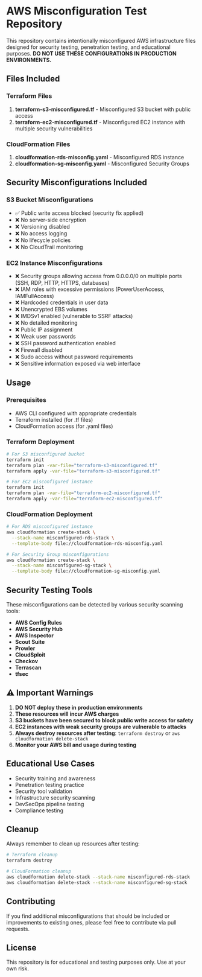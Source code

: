 # AWS Misconfiguration Test Repository

This repository contains intentionally misconfigured AWS infrastructure files designed for security testing, penetration testing, and educational purposes. **DO NOT USE THESE CONFIGURATIONS IN PRODUCTION ENVIRONMENTS.**

## Files Included

### Terraform Files
1. **terraform-s3-misconfigured.tf** - Misconfigured S3 bucket with public access
2. **terraform-ec2-misconfigured.tf** - Misconfigured EC2 instance with multiple security vulnerabilities

### CloudFormation Files
1. **cloudformation-rds-misconfig.yaml** - Misconfigured RDS instance
2. **cloudformation-sg-misconfig.yaml** - Misconfigured Security Groups

## Security Misconfigurations Included

### S3 Bucket Misconfigurations
- ✅ Public write access blocked (security fix applied)
- ❌ No server-side encryption
- ❌ Versioning disabled
- ❌ No access logging
- ❌ No lifecycle policies
- ❌ No CloudTrail monitoring

### EC2 Instance Misconfigurations
- ❌ Security groups allowing access from 0.0.0.0/0 on multiple ports (SSH, RDP, HTTP, HTTPS, databases)
- ❌ IAM roles with excessive permissions (PowerUserAccess, IAMFullAccess)
- ❌ Hardcoded credentials in user data
- ❌ Unencrypted EBS volumes
- ❌ IMDSv1 enabled (vulnerable to SSRF attacks)
- ❌ No detailed monitoring
- ❌ Public IP assignment
- ❌ Weak user passwords
- ❌ SSH password authentication enabled
- ❌ Firewall disabled
- ❌ Sudo access without password requirements
- ❌ Sensitive information exposed via web interface

## Usage

### Prerequisites
- AWS CLI configured with appropriate credentials
- Terraform installed (for .tf files)
- CloudFormation access (for .yaml files)

### Terraform Deployment
```bash
# For S3 misconfigured bucket
terraform init
terraform plan -var-file="terraform-s3-misconfigured.tf"
terraform apply -var-file="terraform-s3-misconfigured.tf"

# For EC2 misconfigured instance
terraform init
terraform plan -var-file="terraform-ec2-misconfigured.tf"
terraform apply -var-file="terraform-ec2-misconfigured.tf"
```

### CloudFormation Deployment
```bash
# For RDS misconfigured instance
aws cloudformation create-stack \
  --stack-name misconfigured-rds-stack \
  --template-body file://cloudformation-rds-misconfig.yaml

# For Security Group misconfigurations
aws cloudformation create-stack \
  --stack-name misconfigured-sg-stack \
  --template-body file://cloudformation-sg-misconfig.yaml
```

## Security Testing Tools

These misconfigurations can be detected by various security scanning tools:
- **AWS Config Rules**
- **AWS Security Hub**
- **AWS Inspector**
- **Scout Suite**
- **Prowler**
- **CloudSploit**
- **Checkov**
- **Terrascan**
- **tfsec**

## ⚠️ Important Warnings

1. **DO NOT deploy these in production environments**
2. **These resources will incur AWS charges**
3. **S3 buckets have been secured to block public write access for safety**
4. **EC2 instances with weak security groups are vulnerable to attacks**
5. **Always destroy resources after testing**: `terraform destroy` or `aws cloudformation delete-stack`
6. **Monitor your AWS bill and usage during testing**

## Educational Use Cases

- Security training and awareness
- Penetration testing practice
- Security tool validation
- Infrastructure security scanning
- DevSecOps pipeline testing
- Compliance testing

## Cleanup

Always remember to clean up resources after testing:

```bash
# Terraform cleanup
terraform destroy

# CloudFormation cleanup
aws cloudformation delete-stack --stack-name misconfigured-rds-stack
aws cloudformation delete-stack --stack-name misconfigured-sg-stack
```

## Contributing

If you find additional misconfigurations that should be included or improvements to existing ones, please feel free to contribute via pull requests.

## License

This repository is for educational and testing purposes only. Use at your own risk.